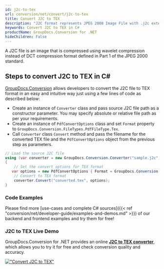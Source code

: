 ```yaml
---
id: j2c-to-tex
url: conversion/net/convert/j2c-to-tex
title: Convert J2C to TEX
description: "J2C format represents JPEG 2000 Image File with .j2c extension. Learn how to convert J2C to TEX file programmatically in C# language using GroupDocs.Conversion for .NET library."
keywords: Convert J2C to TEX in C#
productName: GroupDocs.Conversion for .NET
hideChildren: False
---
```


A J2C file is an image that is compressed using wavelet compression instead of DCT compression format defined in Part 1 of the JPEG 2000 standard.

## Steps to convert J2C to TEX in C#

[GroupDocs.Conversion](https://products.groupdocs.com/conversion/net) allows developers to convert the J2C file to TEX format in an easy and intuitive way just using a few lines of code as described below:

* Create an instance of `Converter` class and pass source J2C file path as a constructor parameter. You may specify absolute or relative file path as per your requirements. 
* Create an instance of `PdfConvertOptions` class and set `Format` property to `GroupDocs.Conversion.FileTypes.PdfFileType.Tex`.
* Call `Converter` class `Convert` method and pass the filename for the converted TEX file and the `PdfConvertOptions` object from the previous step as parameters.

```csharp
// Load the source J2C file
using (var converter = new GroupDocs.Conversion.Converter("sample.j2c"))
{
    // Set the convert options for TEX format
   var options = new PdfConvertOptions { Format = GroupDocs.Conversion.FileTypes.PdfFileType.Tex };
    // Convert to TEX format
    converter.Convert("converted.tex", options);
}
```

### Code Examples

Please find more [use-cases and complete C# sources]({{< ref "conversion/net/developer-guide/examples-and-demos.md" >}}) of our backend and frontend examples and try them for free!

### J2C to TEX Live Demo

GroupDocs.Conversion for .NET provides an online [**J2C to TEX converter**](https://products.groupdocs.app/conversion/j2c-to-tex), which allows you to try it for free and check conversion quality and accuracy.

[!["Convert J2C to TEX"](conversion/net/images/convert-to-tex/convert-j2c-to-tex.png)](https://products.groupdocs.app/conversion/j2c-to-tex)